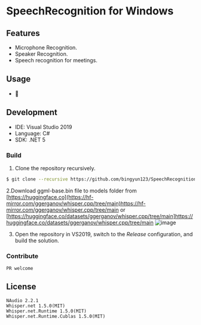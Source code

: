 SpeechRecognition for Windows
=======================


## Features

- Microphone Recognition.
- Speaker Recognition.
- Speech recognition for meetings.


## Usage

- 🚀

 
## Development

- IDE: Visual Studio 2019
- Language: C# 
- SDK: .NET 5

### Build

1. Clone the repository recursively.
```bash
$ git clone --recursive https://github.com/bingyun123/SpeechRecognition.git
```
2.Download ggml-base.bin file to models folder from [https://huggingface.co](https://hf-mirror.com/ggerganov/whisper.cpp/tree/main)https://hf-mirror.com/ggerganov/whisper.cpp/tree/main or [https://huggingface.co/datasets/ggerganov/whisper.cpp/tree/main]https://huggingface.co/datasets/ggerganov/whisper.cpp/tree/main
![image](https://github.com/bingyun123/SpeechRecognition/assets/30248969/ff76865a-a76c-41c9-a7ff-ef68afd3282d)

3. Open the repository in VS2019, switch to the _Release_ configuration, and build the solution.

### Contribute

`PR welcome`

 

## License
 
```
NAudio 2.2.1
Whisper.net 1.5.0(MIT)
Whisper.net.Runtime 1.5.0(MIT)
Whisper.net.Runtime.Cublas 1.5.0(MIT)
```
